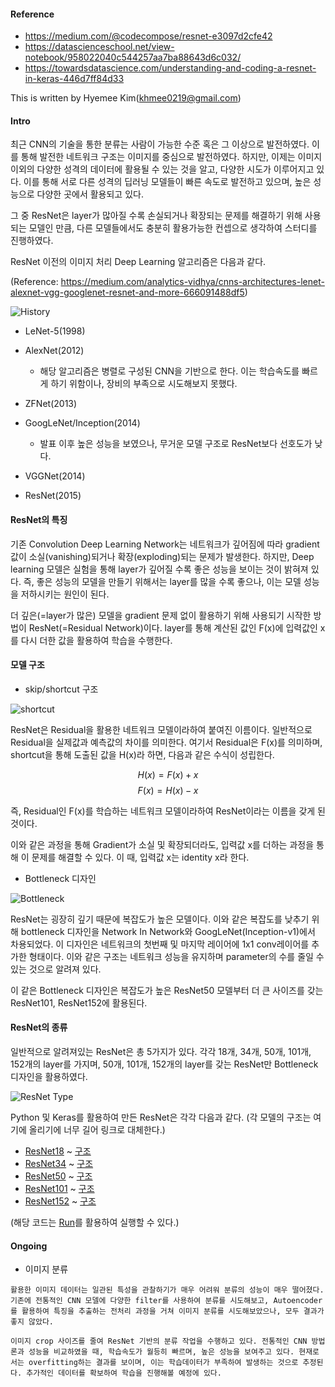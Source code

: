 ####  Reference

*  https://medium.com/@codecompose/resnet-e3097d2cfe42
*  https://datascienceschool.net/view-notebook/958022040c544257aa7ba88643d6c032/
*  https://towardsdatascience.com/understanding-and-coding-a-resnet-in-keras-446d7ff84d33

This is written by Hyemee Kim(khmee0219@gmail.com)

#### Intro

최근 CNN의 기술을 통한 분류는 사람이 가능한 수준 혹은 그 이상으로 발전하였다. 이를 통해 발전한 네트워크 구조는 이미지를 중심으로 발전하였다. 하지만, 이제는 이미지 이외의 다양한 성격의 데이터에 활용될 수 있는 것을 알고, 다양한 시도가 이루어지고 있다. 이를 통해 서로 다른 성격의 딥러닝 모델들이 빠른 속도로 발전하고 있으며, 높은 성능으로 다양한 곳에서 활용되고 있다.

그 중 ResNet은 layer가 많아질 수록 손실되거나 확장되는 문제를 해결하기 위해 사용되는 모델인 만큼, 다른 모델들에서도 충분히 활용가능한 컨셉으로 생각하여 스터디를 진행하였다.

ResNet 이전의 이미지 처리 Deep Learning 알고리즘은 다음과 같다.

(Reference: https://medium.com/analytics-vidhya/cnns-architectures-lenet-alexnet-vgg-googlenet-resnet-and-more-666091488df5)

![History](https://miro.medium.com/max/1050/1*DBXf6dzNB78QPHGDofHA4Q.png)

* LeNet-5(1998)
* AlexNet(2012)
    * 해당 알고리즘은 병렬로 구성된 CNN을 기반으로 한다. 이는 학습속도를 빠르게 하기 위함이나, 장비의 부족으로 시도해보지 못했다.

* ZFNet(2013)
* GoogLeNet/Inception(2014)
    * 발표 이후 높은 성능을 보였으나, 무거운 모델 구조로 ResNet보다 선호도가 낮다.

* VGGNet(2014)
* ResNet(2015)


#### ResNet의 특징

기존 Convolution Deep Learning Network는 네트워크가 깊어짐에 따라 gradient값이 소실(vanishing)되거나 확장(exploding)되는 문제가 발생한다. 하지만, Deep learning 모델은 실험을 통해 layer가 깊어질 수록 좋은 성능을 보이는 것이 밝혀져 있다. 즉, 좋은 성능의 모델을 만들기 위해서는 layer를 많을 수록 좋으나, 이는 모델 성능을 저하시키는 원인이 된다.

더 깊은(=layer가 많은) 모델을 gradient 문제 없이 활용하기 위해 사용되기 시작한 방법이 ResNet(=Residual Network)이다. layer를 통해 계산된 값인 F(x)에 입력값인 x를 다시 더한 값을 활용하여 학습을 수행한다.

#### 모델 구조

* skip/shortcut 구조

![shortcut](https://miro.medium.com/max/1050/1*G8e3wym0Rs1yPcp62yBgaQ.png)

ResNet은 Residual을 활용한 네트워크 모델이라하여 붙여진 이름이다. 일반적으로 Residual을 실제값과 예측값의 차이를 의미한다. 여기서 Residual은 F(x)를 의미하며, shortcut을 통해 도출된 값을 H(x)라 하면, 다음과 같은 수식이 성립한다.

$$ H(x) = F(x) + x $$
$$ F(x) = H(x) - x $$

즉, Residual인 F(x)를 학습하는 네트워크 모델이라하여 ResNet이라는 이름을 갖게 된 것이다.

이와 같은 과정을 통해 Gradient가 소실 및 확장되더라도, 입력값 x를 더하는 과정을 통해 이 문제를 해결할 수 있다. 이 때, 입력값 x는 identity x라 한다.

* Bottleneck 디자인

![Bottleneck](https://miro.medium.com/max/1500/1*f7C6lhx50ol9oYifAOu5vw.png)

ResNet는 굉장히 깊기 때문에 복잡도가 높은 모델이다. 이와 같은 복잡도를 낮추기 위해 bottleneck 디자인을 Network In Network와 GoogLeNet(Inception-v1)에서 차용되었다. 이 디자인은 네트워크의 첫번째 및 마지막 레이어에 1x1 conv레이어를 추가한 형태이다. 이와 같은 구조는 네트워크 성능을 유지하며 parameter의 수를 줄일 수 있는 것으로 알려져 있다.

이 같은 Bottleneck 디자인은 복잡도가 높은 ResNet50 모델부터 더 큰 사이즈를 갖는 ResNet101, ResNet152에 활용된다.

#### ResNet의 종류

일반적으로 알려져있는 ResNet은 총 5가지가 있다. 각각 18개, 34개, 50개, 101개, 152개의 layer를 가지며, 50개, 101개, 152개의 layer를 갖는 ResNet만 Bottleneck 디자인을 활용하였다.

![ResNet Type](https://miro.medium.com/max/1500/1*ijr3YZG5oyvz3Mr52k-RQg.png)

Python 및 Keras를 활용하여 만든 ResNet은 각각 다음과 같다.
(각 모델의 구조는 여기에 올리기에 너무 길어 링크로 대체한다.)

* [ResNet18](./resnet18.py) ~ [구조](./resnet18.png)
* [ResNet34](./resnet34.py) ~ [구조](./resnet34.png)
* [ResNet50](./resnet50.py) ~ [구조](./resnet50.png)
* [ResNet101](./resnet101.py) ~ [구조](./resnet101.png)
* [ResNet152](./resnet152.py) ~ [구조](./resnet152.png)

(해당 코드는 [Run](./run.py)를 활용하여 실행할 수 있다.)

#### Ongoing

- 이미지 분류
    
```
활용한 이미지 데이터는 일관된 특성을 관찰하기가 매우 어려워 분류의 성능이 매우 떨어졌다. 기존에 전통적인 CNN 모델에 다양한 filter를 사용하여 분류를 시도해보고, Autoencoder를 활용하여 특징을 추출하는 전처리 과정을 거쳐 이미지 분류를 시도해보았으나, 모두 결과가 좋지 않았다.

이미지 crop 사이즈를 줄여 ResNet 기반의 분류 작업을 수행하고 있다. 전통적인 CNN 방법론과 성능을 비교하였을 때, 학습속도가 월등히 빠르며, 높은 성능을 보여주고 있다. 현재로서는 overfitting하는 결과를 보이며, 이는 학습데이터가 부족하여 발생하는 것으로 추정된다. 추가적인 데이터를 확보하여 학습을 진행해볼 예정에 있다. 
```